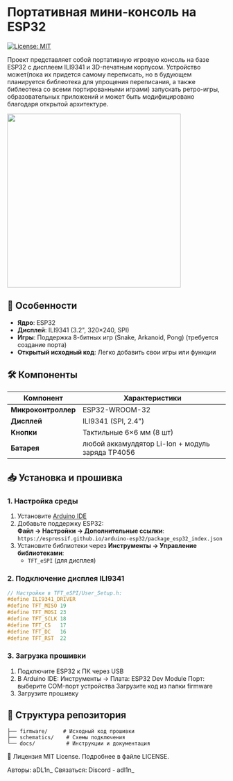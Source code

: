 
# Портативная мини-консоль на ESP32

[![License: MIT](https://img.shields.io/badge/License-MIT-yellow.svg)](https://opensource.org/licenses/MIT)

Проект представляет собой портативную игровую консоль на базе ESP32 с дисплеем ILI9341 и 3D-печатным корпусом. Устройство может(пока их придется самому переписать, но в будующем планируется библеотека для упрощения переписания, а также библеотека со всеми портированными играми) запускать ретро-игры, образовательных приложений и может быть модифицировано благодаря открытой архитектуре.

<img src="images/preview.jpg" width="400">

## 📌 Особенности
- **Ядро**: ESP32 
- **Дисплей**: ILI9341 (3.2", 320×240, SPI)
- **Игры**: Поддержка 8-битных игр (Snake, Arkanoid, Pong) (требуется создание порта)
- **Открытый исходный код**: Легко добавить свои игры или функции

## 🛠️ Компоненты
| Компонент          | Характеристики                          |
|---------------------|-----------------------------------------|
| **Микроконтроллер** | ESP32-WROOM-32                          |
| **Дисплей**         | ILI9341 (SPI, 2.4")                     |
| **Кнопки**          | Тактильные 6×6 мм (8 шт)                |
| **Батарея**         | любой аккамулдятор Li-Ion + модуль заряда TP4056   |

## 📥 Установка и прошивка

### 1. Настройка среды
1. Установите [Arduino IDE](https://www.arduino.cc/)
2. Добавьте поддержку ESP32:  
   **Файл → Настройки → Дополнительные ссылки**:  
   `https://espressif.github.io/arduino-esp32/package_esp32_index.json`
3. Установите библиотеки через **Инструменты → Управление библиотеками**:
   - `TFT_eSPI` (для дисплея)

### 2. Подключение дисплея ILI9341
```cpp
// Настройки в TFT_eSPI/User_Setup.h:
#define ILI9341_DRIVER
#define TFT_MISO 19
#define TFT_MOSI 23
#define TFT_SCLK 18
#define TFT_CS   17
#define TFT_DC   16
#define TFT_RST  22
```

### 3. Загрузка прошивки
1. Подключите ESP32 к ПК через USB
2. В Arduino IDE:
	Инструменты → Плата: ESP32 Dev Module
	Порт: выберите COM-порт устройства
	Загрузите код из папки firmware
3. Загрузите прошивку


## 📂 Структура репозитория

    ├── firmware/     # Исходный код прошивки
    ├── schematics/    # Схемы подключения
    └── docs/          # Инструкции и документация

📜 Лицензия MIT License. Подробнее в файле LICENSE.

Авторы: aDL1n_ Связаться: Discord - adl1n_
